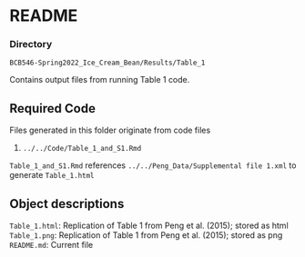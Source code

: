 # README

### Directory
`BCB546-Spring2022_Ice_Cream_Bean/Results/Table_1`  

Contains output files from running Table 1 code.
## Required Code
Files generated in this folder originate from code files

1. `../../Code/Table_1_and_S1.Rmd`

`Table_1_and_S1.Rmd` references `../../Peng_Data/Supplemental file 1.xml` to generate `Table_1.html`

## Object descriptions

`Table_1.html`: Replication of Table 1 from Peng et al. (2015); stored as html  
`Table_1.png`: Replication of Table 1 from Peng et al. (2015); stored as png  
`README.md`: Current file

